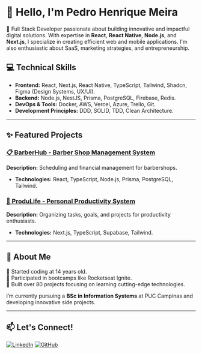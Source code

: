 # 👋 Hello, I'm Pedro Henrique Meira

🚀 Full Stack Developer passionate about building innovative and impactful digital solutions. With expertise in **React**, **React Native**, **Node.js**, and **Next.js**, I specialize in creating efficient web and mobile applications. I'm also enthusiastic about SaaS, marketing strategies, and entrepreneurship.

## 💻 Technical Skills
- **Frontend:** React, Next.js, React Native, TypeScript, Tailwind, Shadcn, Figma (Design Systems, UX/UI).
- **Backend:** Node.js, NestJS, Prisma, PostgreSQL, Firebase, Redis.
- **DevOps & Tools:** Docker, AWS, Vercel, Azure, Trello, Git.
- **Development Principles:** DDD, SOLID, TDD, Clean Architecture.

---

## ✨ Featured Projects
### [📋 BarberHub - Barber Shop Management System](https://github.com/pedromeira220/barber-app-web)
**Description:** Scheduling and financial management for barbershops.
- **Technologies:** React, TypeScript, Node.js, Prisma, PostgreSQL, Tailwind.

### [🎯 ProduLife - Personal Productivity System](https://www.instagram.com/produlife_org/)
**Description:** Organizing tasks, goals, and projects for productivity enthusiasts.
- **Technologies:** Next.js, TypeScript, Supabase, Tailwind.

---

## 📝 About Me
🔹 Started coding at 14 years old.  
🔹 Participated in bootcamps like Rocketseat Ignite.  
🔹 Built over 80 projects focusing on learning cutting-edge technologies.

I’m currently pursuing a **BSc in Information Systems** at PUC Campinas and developing innovative side projects.

---

## 📫 Let's Connect!
[![LinkedIn](https://img.shields.io/badge/LinkedIn-%230077B5.svg?style=for-the-badge&logo=linkedin&logoColor=white)](https://linkedin.com/in/pedro-meira220)
[![GitHub](https://img.shields.io/badge/GitHub-%23181717.svg?style=for-the-badge&logo=github&logoColor=white)](https://github.com/pedromeira220)
